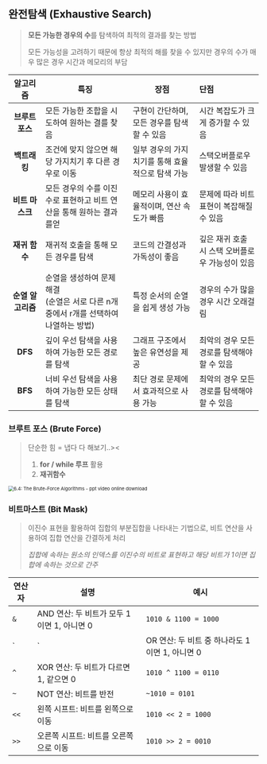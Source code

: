 ## 완전탐색 (Exhaustive Search)

>**모든 가능한 경우의 수**를 탐색하여 최적의 결과를 찾는 방법
>
>모든 가능성을 고려하기 때문에 항상 최적의 해를 찾을 수 있지만 경우의 수가 매우 많은 경우 시간과 메모리의 부담



|     알고리즘      | 특징                                                         | 장점                                             | 단점                                            |
| :---------------: | ------------------------------------------------------------ | ------------------------------------------------ | :---------------------------------------------- |
|  **브루트 포스**  | 모든 가능한 조합을 시도하여 원하는 결를 찾음                 | 구현이 간단하며, 모든 경우를 탐색할 수 있음      | 시간 복잡도가 크게 증가할 수 있음               |
|   **백트래킹**    | 조건에 맞지 않으면 해당 가지치기 후 다른 경우로 이동         | 일부 경우의 가지치기를 통해 효율적으로 탐색 가능 | 스택오버플로우 발생할 수 있음                   |
|  **비트 마스크**  | 모든 경우의 수를 이진수로 표현하고 비트 연산을 통해 원하는 결과를얻 | 메모리 사용이 효율적이며, 연산 속도가 빠름       | 문제에 따라 비트 표현이 복잡해질 수 있음        |
|   **재귀 함수**   | 재귀적 호출을 통해 모든 경우를 탐색                          | 코드의 간결성과 가독성이 좋음                    | 깊은 재귀 호출 시 스택 오버플로우 가능성이 있음 |
| **순열 알고리즘** | 순열을 생성하여 문제 해결<br />(순열은 서로 다른 n개 중에서 r개를 선택하여 나열하는 방법) | 특정 순서의 순열을 쉽게 생성 가능                | 경우의 수가 많을 경우 시간 오래걸림             |
|      **DFS**      | 깊이 우선 탐색을 사용하여 가능한 모든 경로를 탐색            | 그래프 구조에서 높은 유연성을 제공               | 최악의 경우 모든 경로를 탐색해야 할 수 있음     |
|      **BFS**      | 너비 우선 탐색을 사용하여 가능한 모든 상태를 탐색            | 최단 경로 문제에서 효과적으로 사용 가능          | 최악의 경우 모든 경로를 탐색해야 할 수 있음     |



### 브루트 포스 (Brute Force)

> 단순한 힘 = 냅다 다 해보기..><
>
> 1. **for / while 루프** 활용
> 2. **재귀함수**

<img src="https://slideplayer.com/slide/8709386/26/images/2/The+Brute-Force+Algorithms.jpg" alt="6.4: The Brute-Force Algorithms - ppt video online download" style="zoom:67%;" />







### 비트마스트 (Bit Mask)

> 이진수 표현을 활용하여 집합의 부분집합을 나타내는 기법으로, 비트 연산을 사용하여 집합 연산을 간결하게 처리
>
> *집합에 속하는 원소의 인덱스를 이진수의 비트로 표현하고 해당 비트가 1이면 집합에 속하는 것으로 간주*

| 연산자 | 설명                                           | 예시                  |
| ------ | ---------------------------------------------- | --------------------- |
| `&`    | AND 연산: 두 비트가 모두 1이면 1, 아니면 0     | `1010 & 1100 = 1000`  |
| `|`    | OR 연산: 두 비트 중 하나라도 1이면 1, 아니면 0 | `1010 \| 1100 = 1110` |
| `^`    | XOR 연산: 두 비트가 다르면 1, 같으면 0         | `1010 ^ 1100 = 0110`  |
| `~`    | NOT 연산: 비트를 반전                          | `~1010 = 0101`        |
| `<<`   | 왼쪽 시프트: 비트를 왼쪽으로 이동              | `1010 << 2 = 1000`    |
| `>>`   | 오른쪽 시프트: 비트를 오른쪽으로 이동          | `1010 >> 2 = 0010`    |

